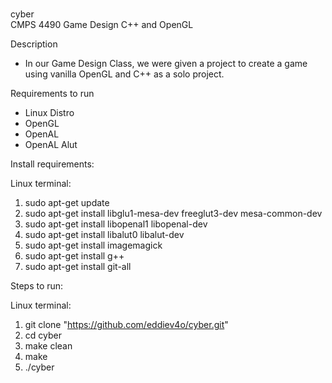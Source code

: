 # 
cyber  
CMPS 4490 Game Design
C++ and OpenGL

Description

- In our Game Design Class, we were given a project to create a game using vanilla OpenGL and C++ as a solo project.


Requirements to run

- Linux Distro
- OpenGL
- OpenAL
- OpenAL Alut


Install requirements:

Linux terminal:
1. sudo apt-get update
2. sudo apt-get install libglu1-mesa-dev freeglut3-dev mesa-common-dev
3. sudo apt-get install libopenal1 libopenal-dev
4. sudo apt-get install libalut0 libalut-dev
5. sudo apt-get install imagemagick
5. sudo apt-get install g++
6. sudo apt-get install git-all


Steps to run:

Linux terminal:

1. git clone "https://github.com/eddiev4o/cyber.git"
2. cd cyber
3. make clean
4. make
5. ./cyber

